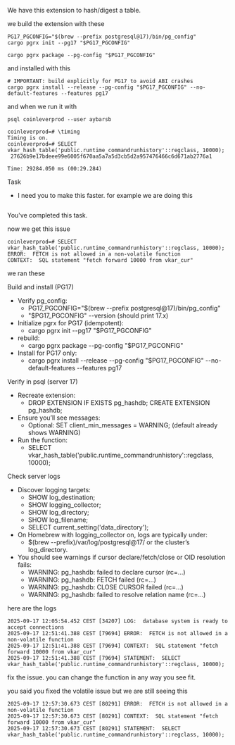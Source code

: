 We have this extension to hash/digest a table.

we build the extension with these

```
PG17_PGCONFIG="$(brew --prefix postgresql@17)/bin/pg_config"
cargo pgrx init --pg17 "$PG17_PGCONFIG"

cargo pgrx package --pg-config "$PG17_PGCONFIG"

```

and installed with this 

```
# IMPORTANT: build explicitly for PG17 to avoid ABI crashes
cargo pgrx install --release --pg-config "$PG17_PGCONFIG" --no-default-features --features pg17
```

and when we run it with 

```
psql coinleverprod --user aybarsb
```


```
coinleverprod=# \timing
Timing is on.
coinleverprod=# SELECT vkar_hash_table('public.runtime_commandrunhistory'::regclass, 10000);
 27626b9e17bdeee99e6005f670aa5a7a5d3cb5d2a957476466c6d671ab2776a1

Time: 29284.050 ms (00:29.284)
```

Task
- I need you to make this faster. for example we are doing this 

```

```

You've completed this task. 

now we get this issue 

```
coinleverprod=# SELECT vkar_hash_table('public.runtime_commandrunhistory'::regclass, 10000);
ERROR:  FETCH is not allowed in a non-volatile function
CONTEXT:  SQL statement "fetch forward 10000 from vkar_cur"
```

we ran these 

Build and install (PG17)

- Verify pg_config:
    - PG17_PGCONFIG="$(brew --prefix postgresql@17)/bin/pg_config"
    - "$PG17_PGCONFIG" --version  (should print 17.x)
- Initialize pgrx for PG17 (idempotent):
    - cargo pgrx init --pg17 "$PG17_PGCONFIG"
- rebuild:
    - cargo pgrx package --pg-config "$PG17_PGCONFIG"
- Install for PG17 only:
    - cargo pgrx install --release --pg-config "$PG17_PGCONFIG" --no-default-features --features pg17

Verify in psql (server 17)


- Recreate extension:
    - DROP EXTENSION IF EXISTS pg_hashdb; CREATE EXTENSION pg_hashdb;
- Ensure you’ll see messages:
    - Optional: SET client_min_messages = WARNING; (default already shows WARNING)
- Run the function:
    - SELECT vkar_hash_table('public.runtime_commandrunhistory'::regclass, 10000);

Check server logs

- Discover logging targets:
    - SHOW log_destination;
    - SHOW logging_collector;
    - SHOW log_directory;
    - SHOW log_filename;
    - SELECT current_setting('data_directory');
- On Homebrew with logging_collector on, logs are typically under:
    - $(brew --prefix)/var/log/postgresql@17/ or the cluster’s log_directory.
- You should see warnings if cursor declare/fetch/close or OID resolution fails:
    - WARNING: pg_hashdb: failed to declare cursor (rc=...)
    - WARNING: pg_hashdb: FETCH failed (rc=...)
    - WARNING: pg_hashdb: CLOSE CURSOR failed (rc=...)
    - WARNING: pg_hashdb: failed to resolve relation name (rc=...)



here are the logs

```
2025-09-17 12:05:54.452 CEST [34207] LOG:  database system is ready to accept connections
2025-09-17 12:51:41.388 CEST [79694] ERROR:  FETCH is not allowed in a non-volatile function
2025-09-17 12:51:41.388 CEST [79694] CONTEXT:  SQL statement "fetch forward 10000 from vkar_cur"
2025-09-17 12:51:41.388 CEST [79694] STATEMENT:  SELECT vkar_hash_table('public.runtime_commandrunhistory'::regclass, 10000);
```

fix the issue. you can change the function in any way you see fit.

you said you fixed the volatile issue but we are still seeing this

```
2025-09-17 12:57:30.673 CEST [80291] ERROR:  FETCH is not allowed in a non-volatile function
2025-09-17 12:57:30.673 CEST [80291] CONTEXT:  SQL statement "fetch forward 10000 from vkar_cur"
2025-09-17 12:57:30.673 CEST [80291] STATEMENT:  SELECT vkar_hash_table('public.runtime_commandrunhistory'::regclass, 10000);
```


